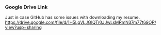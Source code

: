 ### Google Drive Link
Just in case GitHub has some issues with downloading my resume.
https://drive.google.com/file/d/1H5LgVLJGIQTr0JJwLsMRmN37m77t69OP/view?usp=sharing
